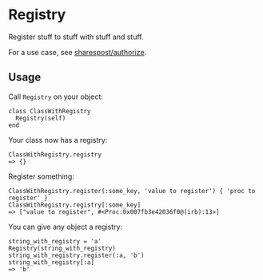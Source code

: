 # Registry

Register stuff to stuff with stuff and stuff.

For a use case, see [sharespost/authorize](https://github.com/sharespost/authorize).

## Usage

Call `Registry` on your object:

```
class ClassWithRegistry
  Registry(self)
end
```

Your class now has a registry:

```
ClassWithRegistry.registry
=> {}
```

Register something:

```
ClassWithRegistry.register(:some_key, 'value to register') { 'proc to register' }
ClassWithRegistry.registry[:some_key]
=> ["value to register", #<Proc:0x007fb3e42036f0@(irb):13>]
```

You can give any object a registry:

```
string_with_registry = 'a'
Registry(string_with_registry)
string_with_registry.register(:a, 'b')
string_with_registry[:a]
=> 'b'
```